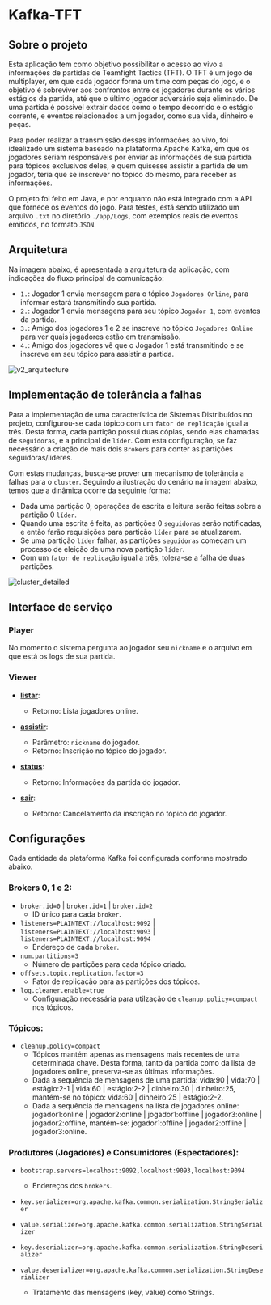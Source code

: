 # Kafka-TFT

## Sobre o projeto

Esta aplicação tem como objetivo possibilitar o acesso ao vivo a informações de partidas de Teamfight Tactics (TFT). O TFT é um
jogo de multiplayer, em que cada jogador forma um time com peças do jogo, e o objetivo é sobreviver aos confrontos entre os jogadores
durante os vários estágios da partida, até que o último jogador adversário seja eliminado. De uma partida é possível extrair dados como
o tempo decorrido e o estágio corrente, e eventos relacionados a um jogador, como sua vida, dinheiro e peças.

Para poder realizar a transmissão dessas informações ao vivo, foi idealizado um sistema baseado na plataforma Apache Kafka, em que
os jogadores seriam responsáveis por enviar as informações de sua partida para tópicos exclusivos deles, e quem quisesse assistir
a partida de um jogador, teria que se inscrever no tópico do mesmo, para receber as informações.

O projeto foi feito em Java, e por enquanto não está integrado com a API que fornece os eventos do jogo. Para testes, está sendo
utilizado um arquivo `.txt` no diretório `./app/Logs`, com exemplos reais de eventos emitidos, no formato `JSON`.

## Arquitetura

Na imagem abaixo, é apresentada a arquitetura da aplicação, com indicações do fluxo principal de comunicação:

- `1.`: Jogador 1 envia mensagem para o tópico `Jogadores Online`, para informar estará transmitindo sua partida.
- `2.`: Jogador 1 envia mensagens para seu tópico `Jogador 1`, com eventos da partida.
- `3.`: Amigo dos jogadores 1 e 2 se inscreve no tópico `Jogadores Online` para ver quais jogadores estão em transmissão.
- `4.`: Amigo dos jogadores vê que o Jogador 1 está transmitindo e se inscreve em seu tópico para assistir a partida.

![v2_arquitecture](https://github.com/RenanGAS/Kafka-TFT/assets/68087317/f91cbe45-4cfb-43c9-8879-0fdc67029959)

## Implementação de tolerância a falhas

Para a implementação de uma característica de Sistemas Distribuídos no projeto, configurou-se cada tópico com um `fator de replicação` igual
a três. Desta forma, cada partição possui duas cópias, sendo elas chamadas de `seguidoras`, e a principal de `líder`. Com esta configuração,
se faz necessário a criação de mais dois `Brokers` para conter as partições seguidoras/líderes.

Com estas mudanças, busca-se prover um mecanismo de tolerância a falhas para o `cluster`. Seguindo a ilustração do cenário na imagem abaixo,
temos que a dinâmica ocorre da seguinte forma:

- Dada uma partição 0, operações de escrita e leitura serão feitas sobre a partição 0 `líder`.
- Quando uma escrita é feita, as partições 0 `seguidoras` serão notificadas, e então farão requisições para partição `líder` para se atualizarem.
- Se uma partição `líder` falhar, as partições `seguidoras` começam um processo de eleição de uma nova partição `líder`. 
- Com um `fator de replicação` igual a três, tolera-se a falha de duas partições.

![cluster_detailed](https://github.com/RenanGAS/Kafka-TFT/assets/68087317/6e296846-5cde-4c94-916f-f0a90aa06879)

## Interface de serviço

### Player

No momento o sistema pergunta ao jogador seu `nickname` e o arquivo em que está os logs de sua partida.

### Viewer

- **<ins>listar</ins>**:
    - Retorno: Lista jogadores online.

- **<ins>assistir</ins>**:
    - Parâmetro: `nickname` do jogador.
    - Retorno: Inscrição no tópico do jogador.

- **<ins>status</ins>**:
    - Retorno: Informações da partida do jogador. 

- **<ins>sair</ins>**:
    - Retorno: Cancelamento da inscrição no tópico do jogador. 

## Configurações

Cada entidade da plataforma Kafka foi configurada conforme mostrado abaixo.

### Brokers 0, 1 e 2:

- `broker.id=0` | `broker.id=1` | `broker.id=2`
    - ID único para cada `broker`.
- `listeners=PLAINTEXT://localhost:9092` | `listeners=PLAINTEXT://localhost:9093` | `listeners=PLAINTEXT://localhost:9094`
    - Endereço de cada `broker`.
- `num.partitions=3`
    - Número de partições para cada tópico criado.
- `offsets.topic.replication.factor=3`
    - Fator de replicação para as partições dos tópicos.
- `log.cleaner.enable=true`
    - Configuração necessária para utilzação de `cleanup.policy=compact` nos tópicos. 

### Tópicos:

- `cleanup.policy=compact`
    - Tópicos mantém apenas as mensagens mais recentes de uma determinada chave. Desta forma, tanto da partida como da lista de jogadores online, preserva-se as últimas informações.
    - Dada a sequência de mensagens de uma partida: vida:90 | vida:70 | estágio:2-1 | vida:60 | estágio:2-2 | dinheiro:30 | dinheiro:25, mantém-se no tópico: vida:60 | dinheiro:25 | estágio:2-2.
    - Dada a sequência de mensagens na lista de jogadores online: jogador1:online | jogador2:online | jogador1:offline | jogador3:online | jogador2:offline, mantém-se: jogador1:offline | jogador2:offline | jogador3:online.

### Produtores (Jogadores) e Consumidores (Espectadores):

- `bootstrap.servers=localhost:9092,localhost:9093,localhost:9094`
    - Endereços dos `brokers`.

- `key.serializer=org.apache.kafka.common.serialization.StringSerializer`
- `value.serializer=org.apache.kafka.common.serialization.StringSerializer`
- `key.deserializer=org.apache.kafka.common.serialization.StringDeserializer`
- `value.deserializer=org.apache.kafka.common.serialization.StringDeserializer`
    - Tratamento das mensagens (key, value) como Strings.

